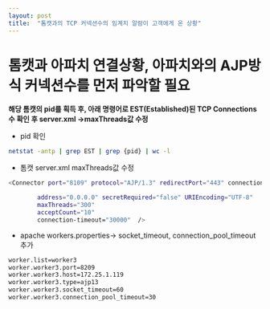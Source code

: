 ```yaml
---
layout: post
title:  "톰캣과의 TCP 커넥션수의 임계치 알람이 고객에게 온 상황"
---
```


# 톰캣과 아파치 연결상황, 아파치와의 AJP방식 커넥션수를 먼저 파악할 필요

**해당 톰캣의 pid를 획득 후, 아래 명령어로 EST(Established)된 TCP Connections 수 확인 후 server.xml ->maxThreads값 수정**

- pid 확인
```bash
netstat -antp | grep EST | grep {pid} | wc -l

```

- 톰캣 server.xml maxThreads값 수정

```bash
<Connector port="8109" protocol="AJP/1.3" redirectPort="443" connection-timeout="20000"

        address="0.0.0.0" secretRequired="false" URIEncoding="UTF-8"
        maxThreads="300"
        acceptCount="10"
        connection-timeout="30000"  />
```

- apache workers.properties-> socket_timeout, connection_pool_timeout 추가
  
```bash
worker.list=worker3
worker.worker3.port=8209
worker.worker3.host=172.25.1.119
worker.worker3.type=ajp13
worker.worker3.socket_timeout=60
worker.worker3.connection_pool_timeout=30
```

